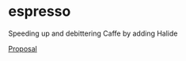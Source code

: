 # espresso
Speeding up and debittering Caffe by adding Halide

[Proposal](http://jczhang.github.io/espresso/)
